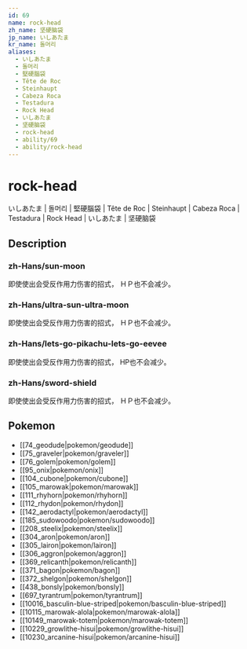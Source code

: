 ```yaml
---
id: 69
name: rock-head
zh_name: 坚硬脑袋
jp_name: いしあたま
kr_name: 돌머리
aliases:
  - いしあたま
  - 돌머리
  - 堅硬腦袋
  - Tête de Roc
  - Steinhaupt
  - Cabeza Roca
  - Testadura
  - Rock Head
  - いしあたま
  - 坚硬脑袋
  - rock-head
  - ability/69
  - ability/rock-head
---
```

# rock-head

いしあたま | 돌머리 | 堅硬腦袋 | Tête de Roc | Steinhaupt | Cabeza Roca | Testadura | Rock Head | いしあたま | 坚硬脑袋

## Description

### zh-Hans/sun-moon

即使使出会受反作用力伤害的招式，
ＨＰ也不会减少。

### zh-Hans/ultra-sun-ultra-moon

即使使出会受反作用力伤害的招式，
ＨＰ也不会减少。

### zh-Hans/lets-go-pikachu-lets-go-eevee

即使使出会受反作用力伤害的招式，
HP也不会减少。

### zh-Hans/sword-shield

即使使出会受反作用力伤害的招式，
ＨＰ也不会减少。

## Pokemon

- [[74_geodude|pokemon/geodude]]
- [[75_graveler|pokemon/graveler]]
- [[76_golem|pokemon/golem]]
- [[95_onix|pokemon/onix]]
- [[104_cubone|pokemon/cubone]]
- [[105_marowak|pokemon/marowak]]
- [[111_rhyhorn|pokemon/rhyhorn]]
- [[112_rhydon|pokemon/rhydon]]
- [[142_aerodactyl|pokemon/aerodactyl]]
- [[185_sudowoodo|pokemon/sudowoodo]]
- [[208_steelix|pokemon/steelix]]
- [[304_aron|pokemon/aron]]
- [[305_lairon|pokemon/lairon]]
- [[306_aggron|pokemon/aggron]]
- [[369_relicanth|pokemon/relicanth]]
- [[371_bagon|pokemon/bagon]]
- [[372_shelgon|pokemon/shelgon]]
- [[438_bonsly|pokemon/bonsly]]
- [[697_tyrantrum|pokemon/tyrantrum]]
- [[10016_basculin-blue-striped|pokemon/basculin-blue-striped]]
- [[10115_marowak-alola|pokemon/marowak-alola]]
- [[10149_marowak-totem|pokemon/marowak-totem]]
- [[10229_growlithe-hisui|pokemon/growlithe-hisui]]
- [[10230_arcanine-hisui|pokemon/arcanine-hisui]]

